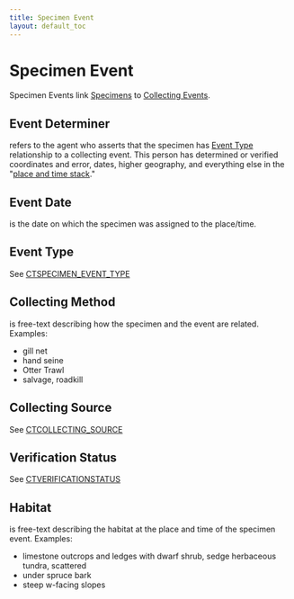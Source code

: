 ```yaml
---
title: Specimen Event
layout: default_toc
---
```


# Specimen Event



Specimen Events link [Specimens](/documentation/catalog/) to [Collecting
Events](/documentation/places/collecting-event/).


## Event Determiner

 refers to the agent who asserts that the specimen
has [Event Type](#type) relationship to a collecting event. This person
has determined or verified coordinates and error, dates, higher
geography, and everything else in the "[place and time
stack](/documentation/places/)."


## Event Date

 is the date on which the specimen was assigned to the
place/time.


## Event Type

 See
[CTSPECIMEN_EVENT_TYPE](http://arctos.database.museum/info/ctDocumentation.cfm?table=CTSPECIMEN_EVENT_TYPE)


## Collecting Method

 is free-text describing how the specimen and the
event are related. Examples:

-   gill net
-   hand seine
-   Otter Trawl
-   salvage, roadkill


## Collecting Source

 See
[CTCOLLECTING_SOURCE](http://arctos.database.museum/info/ctDocumentation.cfm?table=CTCOLLECTING_SOURCE)


## Verification Status

 See
[CTVERIFICATIONSTATUS](http://arctos.database.museum/info/ctDocumentation.cfm?table=CTVERIFICATIONSTATUS)


## Habitat

 is free-text describing the habitat at the place and time of
the specimen event. Examples:

-   limestone outcrops and ledges with dwarf shrub, sedge herbaceous
    tundra, scattered
-   under spruce bark
-   steep w-facing slopes
